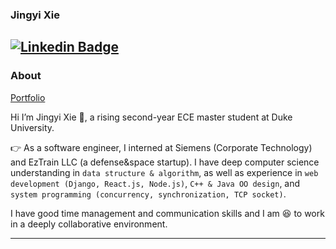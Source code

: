 ### Jingyi Xie 
[![Linkedin Badge](https://img.shields.io/badge/-Jingyi_Xie-blue?style=flat-square&logo=Linkedin&logoColor=white&link=https://www.linkedin.com/in/jingyi-xie-79141a185/)](https://www.linkedin.com/in/jingyi-xie-79141a185/)
---------------------------------------------------------------------------------------------------------------------------------------------------------------------------------
### About
[Portfolio](https://jingyi-xie.github.io/)

Hi I’m Jingyi Xie :wave:, a rising second-year ECE master student at Duke University.

:point_right: As a software engineer, I interned at Siemens (Corporate Technology) and EzTrain LLC (a defense&space startup). I have deep computer science understanding in `data structure & algorithm`, as well as experience in `web development (Django, React.js, Node.js)`, `C++ & Java OO design`, and `system programming (concurrency, synchronization, TCP socket)`.

I have good time management and communication skills and I am :satisfied: to work in a deeply collaborative environment.

---------------------------------------------------------------------------------------------------------------------------------------------------------------------------------
